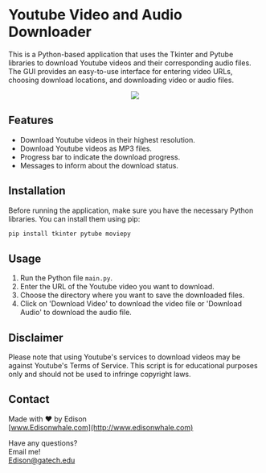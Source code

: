 # Youtube Video and Audio Downloader

This is a Python-based application that uses the Tkinter and Pytube libraries to download Youtube videos and their corresponding audio files. The GUI provides an easy-to-use interface for entering video URLs, choosing download locations, and downloading video or audio files.


<p align="center">
  <img src="https://github.com/EdisonWhale/Personal_Pratice_Small_Projects/assets/103423072/3e65d36e-aa6a-4597-b288-c9a16ba4ca72">
</p>

## Features

- Download Youtube videos in their highest resolution.
- Download Youtube videos as MP3 files.
- Progress bar to indicate the download progress.
- Messages to inform about the download status.

## Installation

Before running the application, make sure you have the necessary Python libraries. You can install them using pip:

```sh
pip install tkinter pytube moviepy
```

## Usage

1. Run the Python file `main.py`.
2. Enter the URL of the Youtube video you want to download.
3. Choose the directory where you want to save the downloaded files.
4. Click on 'Download Video' to download the video file or 'Download Audio' to download the audio file.

## Disclaimer
Please note that using Youtube's services to download videos may be against Youtube's Terms of Service. This script is for educational purposes only and should not be used to infringe copyright laws.

## Contact


Made with ❤️ by Edison  
[www.Edisonwhale.com](http://www.edisonwhale.com)

Have any questions?  
Email me!  
Edison@gatech.edu
